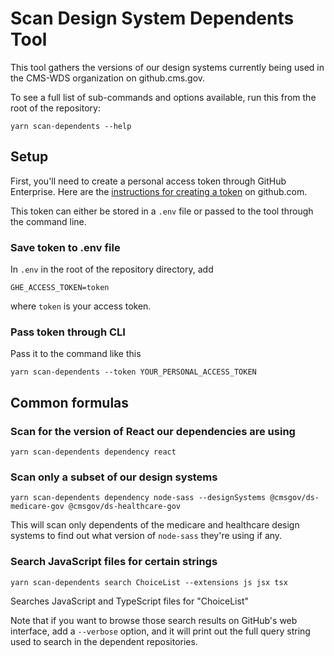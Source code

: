 # Scan Design System Dependents Tool

This tool gathers the versions of our design systems currently being used in the CMS-WDS organization on github.cms.gov.

To see a full list of sub-commands and options available, run this from the root of the repository:

```
yarn scan-dependents --help
```

## Setup

First, you'll need to create a personal access token through GitHub Enterprise. Here are the [instructions for creating a token](https://docs.github.com/en/authentication/keeping-your-account-and-data-secure/creating-a-personal-access-token) on github.com.

This token can either be stored in a `.env` file or passed to the tool through the command line.

### Save token to .env file

In `.env` in the root of the repository directory, add

```
GHE_ACCESS_TOKEN=token
```

where `token` is your access token.

### Pass token through CLI

Pass it to the command like this

```
yarn scan-dependents --token YOUR_PERSONAL_ACCESS_TOKEN
```

## Common formulas

### Scan for the version of React our dependencies are using

```
yarn scan-dependents dependency react
```

### Scan only a subset of our design systems

```
yarn scan-dependents dependency node-sass --designSystems @cmsgov/ds-medicare-gov @cmsgov/ds-healthcare-gov
```

This will scan only dependents of the medicare and healthcare design systems to find out what version of `node-sass` they're using if any.

### Search JavaScript files for certain strings

```
yarn scan-dependents search ChoiceList --extensions js jsx tsx
```

Searches JavaScript and TypeScript files for "ChoiceList"

Note that if you want to browse those search results on GitHub's web interface, add a `--verbose` option, and it will print out the full query string used to search in the dependent repositories.
